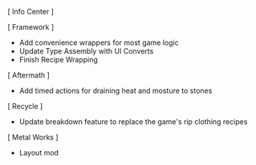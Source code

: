 [ Info Center ]


[ Framework ]
- Add convenience wrappers for most game logic
- Update Type Assembly with UI Converts
- Finish Recipe Wrapping


[ Aftermath ]
- Add timed actions for draining heat and mosture to stones


[ Recycle ]
- Update breakdown feature to replace the game's rip clothing recipes


[ Metal Works ]
- Layout mod


